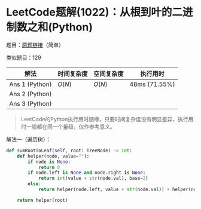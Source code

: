 # LeetCode题解(1022)：从根到叶的二进制数之和(Python)

题目：[原题链接](https://leetcode-cn.com/problems/sum-of-root-to-leaf-binary-numbers/)（简单）

类似题目：129

| 解法           | 时间复杂度 | 空间复杂度 | 执行用时      |
| -------------- | ---------- | ---------- | ------------- |
| Ans 1 (Python) | $O(N)$     | $O(N)$     | 48ms (71.55%) |
| Ans 2 (Python) |            |            |               |
| Ans 3 (Python) |            |            |               |

>  LeetCode的Python执行用时随缘，只要时间复杂度没有明显差异，执行用时一般都在同一个量级，仅作参考意义。

解法一（遍历树）：

```python
def sumRootToLeaf(self, root: TreeNode) -> int:
    def helper(node, value=""):
        if node is None:
            return 0
        if node.left is None and node.right is None:
            return int(value + str(node.val), base=2)
        else:
            return helper(node.left, value + str(node.val)) + helper(node.right, value + str(node.val))

    return helper(root)
```